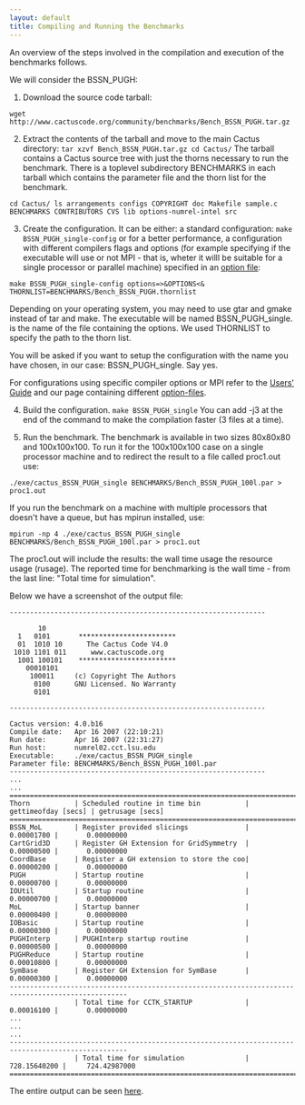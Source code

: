 ```yaml
---
layout: default
title: Compiling and Running the Benchmarks
---
```

An overview of the steps involved in the compilation and execution of
the benchmarks follows.

We will consider the BSSN\_PUGH:

1. Download the source code tarball:
```
wget http://www.cactuscode.org/community/benchmarks/Bench_BSSN_PUGH.tar.gz
```

2. Extract the contents of the tarball and move to the main Cactus
directory: `tar xzvf Bench_BSSN_PUGH.tar.gz cd Cactus/` The tarball
contains a Cactus source tree with just the thorns necessary to run the
benchmark. There is a toplevel subdirectory BENCHMARKS in each tarball
which contains the parameter file and the thorn list for the benchmark.
```
cd Cactus/ ls arrangements configs COPYRIGHT doc Makefile sample.c BENCHMARKS CONTRIBUTORS CVS lib options-numrel-intel src
```

3. Create the configuration. It can be either: a standard configuration:
`make BSSN_PUGH_single-config` or for a better performance, a
configuration with different compilers flags and options (for example
specifying if the executable will use or not MPI - that is, wheter it
willl be suitable for a single processor or parallel machine) specified
in an [option file](http://www.cactuscode.org/Toolkit/Configs):
```
make BSSN_PUGH_single-config options=>&OPTIONS<& THORNLIST=BENCHMARKS/Bench_BSSN_PUGH.thornlist
```

Depending on your operating system, you may need to use gtar and gmake
instead of tar and make. The executable will be named
BSSN\_PUGH\_single. is the name of the file containing the options. We
used THORNLIST to specify the path to the thorn list.

You will be asked if you want to setup the configuration with the name
you have chosen, in our case: BSSN\_PUGH\_single. Say yes.

For configurations using specific compiler options or MPI refer to the
[Users' Guide](/Documentation/) and our page containing different
[option-files](http://www.cactuscode.org/Toolkit/Configs).

4. Build the configuration. `make BSSN_PUGH_single` You can add -j3 at
the end of the command to make the compilation faster (3 files at a
time).

5. Run the benchmark. The benchmark is available in two sizes 80x80x80
and 100x100x100. To run it for the 100x100x100 case on a single
processor machine and to redirect the result to a file called proc1.out
use:
```
./exe/cactus_BSSN_PUGH_single BENCHMARKS/Bench_BSSN_PUGH_100l.par > proc1.out
```
If you run the benchmark on a machine with multiple processors that
doesn't have a queue, but has mpirun installed, use:
```
mpirun -np 4 ./exe/cactus_BSSN_PUGH_single BENCHMARKS/Bench_BSSN_PUGH_100l.par > proc1.out
````

The proc1.out will include the results: the wall time usage the resource
usage (rusage). The reported time for benchmarking is the wall time -
from the last line: "Total time for simulation".

Below we have a screenshot of the output file:
```
---------------------------------------------------------------

       10                                  
  1   0101       ************************  
  01  1010 10      The Cactus Code V4.0    
 1010 1101 011      www.cactuscode.org     
  1001 100101    ************************  
    00010101                               
     100011     (c) Copyright The Authors  
      0100      GNU Licensed. No Warranty  
      0101                                 

---------------------------------------------------------------

Cactus version: 4.0.b16
Compile date:   Apr 16 2007 (22:10:21)
Run date:       Apr 16 2007 (22:31:27)
Run host:       numrel02.cct.lsu.edu
Executable:     ./exe/cactus_BSSN_PUGH_single
Parameter file: BENCHMARKS/Bench_BSSN_PUGH_100l.par
---------------------------------------------------------------
...
...
===================================================================================================
Thorn           | Scheduled routine in time bin           | gettimeofday [secs] | getrusage [secs] 
===================================================================================================
BSSN_MoL        | Register provided slicings              |          0.00001700 |       0.00000000 
CartGrid3D      | Register GH Extension for GridSymmetry  |          0.00000500 |       0.00000000 
CoordBase       | Register a GH extension to store the coo|          0.00000200 |       0.00000000 
PUGH            | Startup routine                         |          0.00000700 |       0.00000000 
IOUtil          | Startup routine                         |          0.00000700 |       0.00000000 
MoL             | Startup banner                          |          0.00000400 |       0.00000000 
IOBasic         | Startup routine                         |          0.00000300 |       0.00000000 
PUGHInterp      | PUGHInterp startup routine              |          0.00000500 |       0.00000000 
PUGHReduce      | Startup routine                         |          0.00010800 |       0.00000000 
SymBase         | Register GH Extension for SymBase       |          0.00000300 |       0.00000000 
---------------------------------------------------------------------------------------------------
                | Total time for CCTK_STARTUP             |          0.00016100 |       0.00000000 
...
...
...
---------------------------------------------------------------------------------------------------
                | Total time for simulation               |        728.15640200 |     724.42987000 
===================================================================================================
```
The entire output can be seen [here](/documentation/proc1.out.txt).
